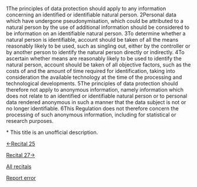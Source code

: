 
1The principles of data protection should apply to any information concerning an identified or identifiable natural person. 2Personal data which have undergone pseudonymisation, which could be attributed to a natural person by the use of additional information should be considered to be information on an identifiable natural person. 3To determine whether a natural person is identifiable, account should be taken of all the means reasonably likely to be used, such as singling out, either by the controller or by another person to identify the natural person directly or indirectly. 4To ascertain whether means are reasonably likely to be used to identify the natural person, account should be taken of all objective factors, such as the costs of and the amount of time required for identification, taking into consideration the available technology at the time of the processing and technological developments. 5The principles of data protection should therefore not apply to anonymous information, namely information which does not relate to an identified or identifiable natural person or to personal data rendered anonymous in such a manner that the data subject is not or no longer identifiable. 6This Regulation does not therefore concern the processing of such anonymous information, including for statistical or research purposes.


\* This title is an unofficial description.




[←Recital 25](https://gdpr-info.eu/recitals/no-25/ "25 - Applicable to Controllers Due to International Law")


[Recital 27→](https://gdpr-info.eu/recitals/no-27/ "27 - Not Applicable to Data of Deceased Persons")


[All recitals](https://gdpr-info.eu/recitals/)

[Report error](https://gdpr-info.eu/gf/?TB_iframe=true&height=306 "Your message")

